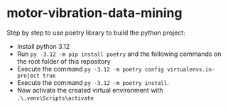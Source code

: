 # motor-vibration-data-mining
Step by step to use poetry library to build the python project:
- Install python 3.12
- Run `py -3.12 -m pip install poetry` and the following commands on the root folder of this repository
- Execute the command `py -3.12 -m poetry config virtualenvs.in-project true`
- Execute the command `py -3.12 -m poetry install`.
- Now activate the created virtual environment with `.\.venv\Scripts\activate`